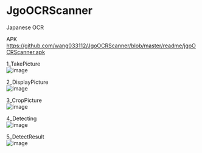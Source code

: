 # JgoOCRScanner
Japanese OCR

APK</BR>
https://github.com/wang033112/JgoOCRScanner/blob/master/readme/jgoOCRScanner.apk

1_TakePicture</BR>
![image](https://github.com/wang033112/JgoOCRScanner/blob/master/readme/1_TakePicture.png)

2_DisplayPicture</BR>
![image](https://github.com/wang033112/JgoOCRScanner/blob/master/readme/2_DisplayPicture.png)

3_CropPicture</BR>
![image](https://github.com/wang033112/JgoOCRScanner/blob/master/readme/3_CropPicture.png)

4_Detecting</BR>
![image](https://github.com/wang033112/JgoOCRScanner/blob/master/readme/4_Detecting.png)

5_DetectResult</BR>
![image](https://github.com/wang033112/JgoOCRScanner/blob/master/readme/5_DetectResult.png)
